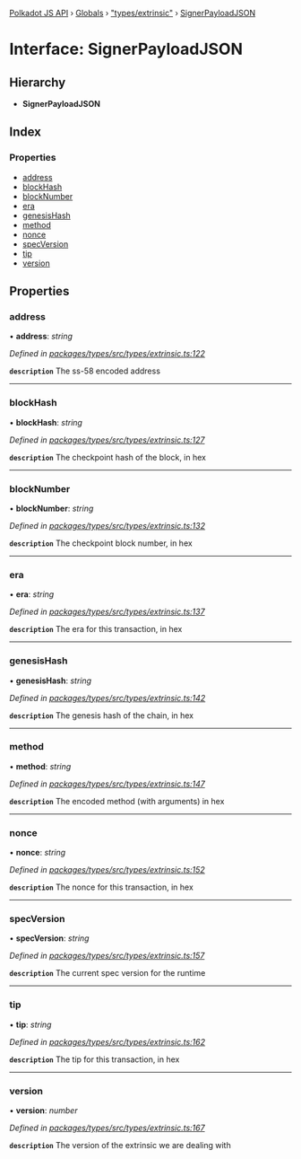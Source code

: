 [Polkadot JS API](../README.md) › [Globals](../globals.md) › ["types/extrinsic"](../modules/_types_extrinsic_.md) › [SignerPayloadJSON](_types_extrinsic_.signerpayloadjson.md)

# Interface: SignerPayloadJSON

## Hierarchy

* **SignerPayloadJSON**

## Index

### Properties

* [address](_types_extrinsic_.signerpayloadjson.md#address)
* [blockHash](_types_extrinsic_.signerpayloadjson.md#blockhash)
* [blockNumber](_types_extrinsic_.signerpayloadjson.md#blocknumber)
* [era](_types_extrinsic_.signerpayloadjson.md#era)
* [genesisHash](_types_extrinsic_.signerpayloadjson.md#genesishash)
* [method](_types_extrinsic_.signerpayloadjson.md#method)
* [nonce](_types_extrinsic_.signerpayloadjson.md#nonce)
* [specVersion](_types_extrinsic_.signerpayloadjson.md#specversion)
* [tip](_types_extrinsic_.signerpayloadjson.md#tip)
* [version](_types_extrinsic_.signerpayloadjson.md#version)

## Properties

###  address

• **address**: *string*

*Defined in [packages/types/src/types/extrinsic.ts:122](https://github.com/polkadot-js/api/blob/921e55a82e/packages/types/src/types/extrinsic.ts#L122)*

**`description`** The ss-58 encoded address

___

###  blockHash

• **blockHash**: *string*

*Defined in [packages/types/src/types/extrinsic.ts:127](https://github.com/polkadot-js/api/blob/921e55a82e/packages/types/src/types/extrinsic.ts#L127)*

**`description`** The checkpoint hash of the block, in hex

___

###  blockNumber

• **blockNumber**: *string*

*Defined in [packages/types/src/types/extrinsic.ts:132](https://github.com/polkadot-js/api/blob/921e55a82e/packages/types/src/types/extrinsic.ts#L132)*

**`description`** The checkpoint block number, in hex

___

###  era

• **era**: *string*

*Defined in [packages/types/src/types/extrinsic.ts:137](https://github.com/polkadot-js/api/blob/921e55a82e/packages/types/src/types/extrinsic.ts#L137)*

**`description`** The era for this transaction, in hex

___

###  genesisHash

• **genesisHash**: *string*

*Defined in [packages/types/src/types/extrinsic.ts:142](https://github.com/polkadot-js/api/blob/921e55a82e/packages/types/src/types/extrinsic.ts#L142)*

**`description`** The genesis hash of the chain, in hex

___

###  method

• **method**: *string*

*Defined in [packages/types/src/types/extrinsic.ts:147](https://github.com/polkadot-js/api/blob/921e55a82e/packages/types/src/types/extrinsic.ts#L147)*

**`description`** The encoded method (with arguments) in hex

___

###  nonce

• **nonce**: *string*

*Defined in [packages/types/src/types/extrinsic.ts:152](https://github.com/polkadot-js/api/blob/921e55a82e/packages/types/src/types/extrinsic.ts#L152)*

**`description`** The nonce for this transaction, in hex

___

###  specVersion

• **specVersion**: *string*

*Defined in [packages/types/src/types/extrinsic.ts:157](https://github.com/polkadot-js/api/blob/921e55a82e/packages/types/src/types/extrinsic.ts#L157)*

**`description`** The current spec version for  the runtime

___

###  tip

• **tip**: *string*

*Defined in [packages/types/src/types/extrinsic.ts:162](https://github.com/polkadot-js/api/blob/921e55a82e/packages/types/src/types/extrinsic.ts#L162)*

**`description`** The tip for this transaction, in hex

___

###  version

• **version**: *number*

*Defined in [packages/types/src/types/extrinsic.ts:167](https://github.com/polkadot-js/api/blob/921e55a82e/packages/types/src/types/extrinsic.ts#L167)*

**`description`** The version of the extrinsic we are dealing with
